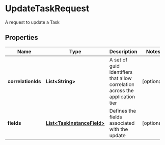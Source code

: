 

# UpdateTaskRequest

A request to update a Task

## Properties

| Name | Type | Description | Notes |
|------------ | ------------- | ------------- | -------------|
|**correlationIds** | **List&lt;String&gt;** | A set of guid identifiers that allow correlation across the application tier |  [optional] |
|**fields** | [**List&lt;TaskInstanceField&gt;**](TaskInstanceField.md) | Defines the fields associated with the update |  [optional] |



